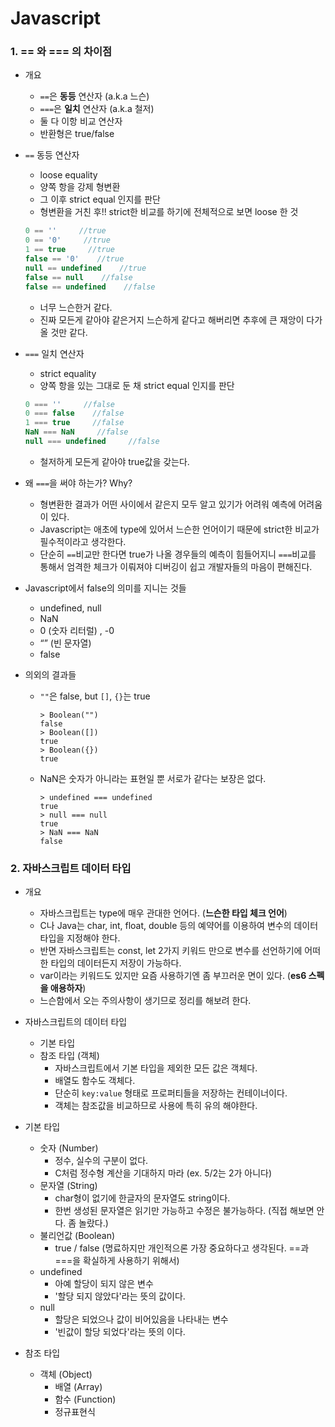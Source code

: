 # Javascript

### 1. == 와 === 의 차이점

- 개요
    - `==`은 **동등** 연산자 (a.k.a 느슨)
    - `===`은 **일치** 연산자 (a.k.a 철저)
    - 둘 다 이항 비교 연산자
    - 반환형은 true/false
    
- `==` 동등 연산자
    - loose equality
    - 양쪽 항을 강제 형변환
    - 그 이후 strict equal 인지를 판단 
    - 형변환을 거친 후!! strict한 비교를 하기에 전체적으로 보면 loose 한 것
    ```javascript
    0 == ''     //true
    0 == '0'     //true
    1 == true     //true
    false == '0'    //true
    null == undefined    //true
    false == null    //false
    false == undefined    //false
    ```
    - 너무 느슨한거 같다.
    - 진짜 모든게 같아야 같은거지 느슨하게 같다고 해버리면 추후에 큰 재앙이 다가 올 것만 같다.
    
- `===` 일치 연산자
    - strict equality
    - 양쪽 항을 있는 그대로 둔 채 strict equal 인지를 판단
    ```javascript
    0 === ''     //false
    0 === false    //false
    1 === true     //false
    NaN === NaN     //false
    null === undefined     //false
    ```
    - 철저하게 모든게 같아야 true값을 갖는다.
    
- 왜 `===`을 써야 하는가? Why?
    - 형변환한 결과가 어떤 사이에서 같은지 모두 알고 있기가 어려워 예측에 어려움이 있다.
    - Javascript는 애초에 type에 있어서 느슨한 언어이기 때문에 strict한 비교가 필수적이라고 생각한다.
    - 단순히 `==`비교만 한다면 true가 나올 경우들의 예측이 힘들어지니 `===`비교를 통해서 엄격한 체크가 이뤄져야 디버깅이 쉽고 개발자들의 마음이 편해진다. 
    
- Javascript에서 false의 의미를 지니는 것들
    - undefined, null
    - NaN
    - 0 (숫자 리터럴) , -0
    - “” (빈 문자열)
    - false

- 의외의 결과들
    - `""`은 false, but `[]`, `{}`는 true
        ```
        > Boolean("")
        false
        > Boolean([])
        true
        > Boolean({})
        true
        ```
    - NaN은 숫자가 아니라는 표현일 뿐 서로가 같다는 보장은 없다.
        ```
        > undefined === undefined
        true
        > null === null
        true
        > NaN === NaN
        false
        ```

### 2. 자바스크립트 데이터 타입

- 개요
    - 자바스크립트는 type에 매우 관대한 언어다. (**느슨한 타입 체크 언어**)
    - C나 Java는 char, int, float, double 등의 예약어를 이용하여 변수의 데이터 타입을 지정해야 한다.
    - 반면 자바스크립트는 const, let 2가지 키워드 만으로 변수를 선언하기에 어떠한 타입의 데이터든지 저장이 가능하다.
    - var이라는 키워드도 있지만 요즘 사용하기엔 좀 부끄러운 면이 있다. (**es6 스펙을 애용하자**)
    - 느슨함에서 오는 주의사항이 생기므로 정리를 해보려 한다.
    
- 자바스크립트의 데이터 타입
    - 기본 타입
    - 참조 타입 (객체)
        - 자바스크립트에서 기본 타입을 제외한 모든 값은 객체다.
        - 배열도 함수도 객체다.
        - 단순히 `key:value` 형태로 프로퍼티들을 저장하는 컨테이너이다.
        - 객체는 참조값을 비교하므로 사용에 특히 유의 해야한다.
        
- 기본 타입
    - 숫자 (Number)
        - 정수, 실수의 구분이 없다.
        - C처럼 정수형 계산을 기대하지 마라 (ex. 5/2는 2가 아니다)
    - 문자열 (String)
        - char형이 없기에 한글자의 문자열도 string이다.
        - 한번 생성된 문자열은 읽기만 가능하고 수정은 불가능하다. (직접 해보면 안다. 좀 놀랐다.)
    - 불리언값 (Boolean)
        - true / false (명료하지만 개인적으론 가장 중요하다고 생각된다. ==과 ===을 확실하게 사용하기 위해서)
    - undefined
        - 아예 할당이 되지 않은 변수
        - '할당 되지 않았다'라는 뜻의 값이다.
    - null
        - 할당은 되었으나 값이 비어있음을 나타내는 변수
        - '빈값이 할당 되었다'라는 뜻의 이다.
        
- 참조 타입
    - 객체 (Object)
        - 배열 (Array)
        - 함수 (Function)
        - 정규표현식
            